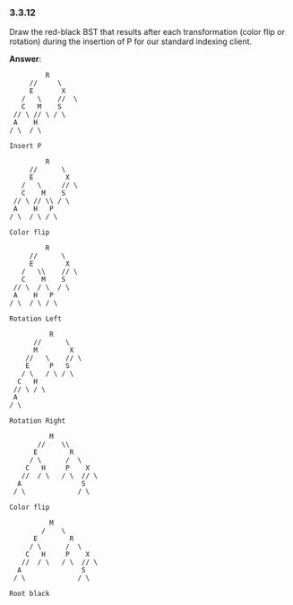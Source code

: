 ### 3.3.12

Draw the red-black BST that results after each transformation (color flip or rotation) during the insertion of P for our standard indexing client.

**Answer**:

```
         R
     //     \
     E       X
   /   \    //  \
   C   M    S
 // \ // \ / \
 A    H
/ \  / \

Insert P

         R
     //      \
     E        X
   /   \     // \
   C    M    S
 // \ // \\ / \
 A    H   P
/ \  / \ / \

Color flip

         R
     //      \
     E        X
   /   \\    // \
   C    M    S
 // \  / \  / \
 A    H   P
/ \  / \ / \

Rotation Left

          R
      //      \
      M        X
    //   \    // \
    E     P   S
   / \   / \ / \
  C   H  
 // \ / \
 A
/ \

Rotation Right

          M
       //    \\
      E        R
     / \      /  \
    C   H     P    X
   //  / \   / \  // \
  A               S
 / \             / \

Color flip

          M
        /    \
      E        R
     / \      /  \
    C   H     P    X
   //  / \   / \  // \
  A               S
 / \             / \

Root black
```

